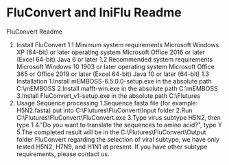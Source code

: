 # FluConvert and IniFlu Readme

FluConvert Readme
1. Install FluConvert
1.1 Minimum system requirements
Microsoft Windows XP (64-bit) or later operating system
Microsoft Office 2016 or later (Excel 64-bit)
Java 6 or later
1.2 Recommended system requirements
Microsoft Windows 10 1903 or later operating system
Microsoft Office 365 or Office 2019 or later (Excel 64-bit)
Java 10 or later (64-bit)
1.3 Installation
1.Install mEMBOSS-6.5.0.0-setup.exe in the absolute path C:\mEMBOSS
2.Install mafft-win.exe in the absolute path C:\mEMBOSS
3.Install FluConvert_v1-setup.exe in the absolute path C:\Flutures
2. Usage
Sequence processing
1.Sequence fasta file (for example: H5N2.fasta) put into C:\Flutures\FluConvert\Input folder
2.Run C:\Flutures\FluConvert\FluConvert.exe
3.Type virus subtype H5N2, then type 1
4."Do you want to translate the sequences to amino acid?", type Y
5.The completed result will be in the C:\Flutures\FluConvert\Output folder
FluConvert regarding the selection of viral subtype, we have only tested H5N2, H7N9, and H1N1 at present.
If you have other subtype requirements, please contact us.


